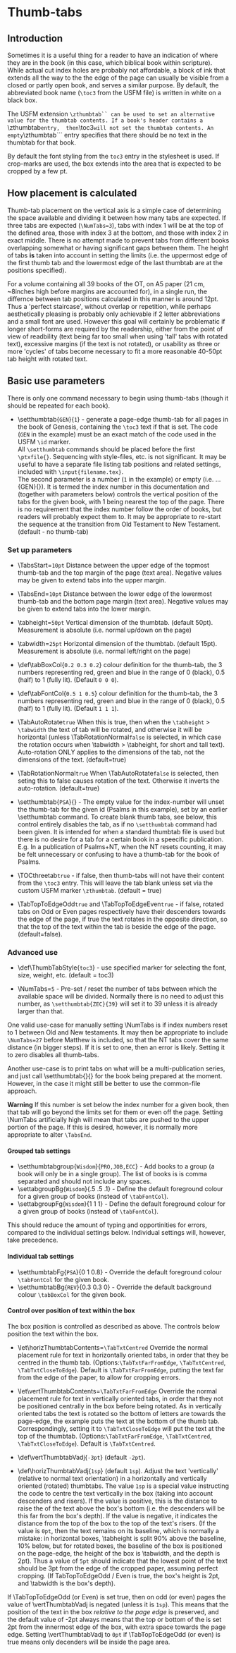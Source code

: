 # Thumb-tabs
## Introduction
Sometimes it is a useful thing for a reader to have an indication of where they
are in the book (in this case, which biblical book within scripture). While
actual cut index holes are probably not affordable, a block of ink that
extends all the way to the the edge of the page can usually be visible from a
closed or partly open book, and serves a similar purpose. By default, the
abbreviated book name (```\toc3``` from the USFM file) is written in white on a
black box.  

The USFM extension ```\zthumbtab`` can be used to set an alternative 
value for the thumbtab contents. If a book's header contains a ```\zthumbtab``` entry, 
then ```\toc3``` will not set the thumbtab contents. An empty ```\zthumbtab``` entry 
specifies that there should be no text in the thumbtab for that book.

By default the font styling from the `toc3` entry in the stylesheet is used.  If crop-marks are used, the box extends into the area that is expected to be cropped by a few pt.

## How placement is calculated
Thumb-tab placement on the vertical axis is a simple case of determining the space available and dividing it between how many tabs are expected. If three tabs are expected (```\NumTabs=3```), tabs with index 1 will be at the top of the defined area, those with index 3 at the bottom, and those with index 2 in exact middle. There is no attempt made to prevent tabs from different books overlapping somewhat or having significant gaps between them. The height of tabs **is** taken into account in setting the limits (i.e. the uppermost edge of the first thumb tab and the lowermost edge of the last thumbtab are at the positions specified).

For a volume containing all 39 books of the OT, on A5 paper (21 cm, ~8inches high before margins are accounted for), in a single run, the differnce between tab positions calculated in this manner is around 12pt. Thus a 'perfect staircase', without overlap or repetition, while perhaps aesthetically pleasing is probably only achievable if 2 letter abbreviations and a small font are used. However this goal will certainly be problematic if longer short-forms are required by the readership, either from the point of view of readbility (text being far too small when using 'tall' tabs with rotated text), excessive margins (if the text is not rotated), or usability as three  or more 'cycles' of tabs become necessary to fit a more reasonable 40-50pt tab height with rotated text.

## Basic use parameters
There is only one command necessary to begin using thumb-tabs (though it should be repeated for each book).
* \setthumbtab{`GEN`}{`1`} - generate a page-edge thumb-tab for all pages in the book of Genesis, containing the ``\toc3`` text if that is set. The code (```GEN``` in the example) must be an exact match of the code used in the USFM `\id` marker.  
All `\setthumbtab` commands should be placed before the first `\ptxfile{}`. Sequencing with style-files, etc. is not significant.
It may be useful to have a separate file listing tab positions and related settings, included with ```\input{filename.tex}```.  
The second parameter is a number (```1``` in the example) or empty (i.e. ...{GEN}{}). It is termed the index number in this documentation and (together with parameters below) controls the vertical position of the tabs for the given book, with 1 being nearest the top of the page.  There is no requirement that the  index number follow the order of books, but readers will probably expect them to.  It may be appropriate to re-start the sequence at the transition from Old Testament to New Testament. (default - no thumb-tab) 

### Set up parameters
* \TabsStart=```10pt``` Distance between the upper edge of the topmost thumb-tab and the top margin of the page (text area). Negative values may be given to extend tabs into the upper margin.
* \TabsEnd=```10pt``` Distance between the lower edge of the lowermost thumb-tab and the bottom page margin (text area). Negative values may be given to extend tabs into the lower margin.
* \tabheight=```50pt``` Vertical dimension of the thumbtab. (default 50pt). Measurement is absolute (i.e. normal up/down on the page)
* \tabwidth=```25pt``` Horizontal dimension of the thumbtab. (default 15pt). Measurement is absolute (i.e. normal left/right on the page)
* \def\tabBoxCol{```0.2 0.3 0.2```} colour definition for the thumb-tab, the 3 numbers representing red, green and blue in the range of 0 (black), 0.5 (half)  to 1 (fully lit). (Default ```0 0 0```).
* \def\tabFontCol{```0.5 1 0.5```} colour definition for the thumb-tab, the 3 numbers representing red, green and blue in the range of 0 (black), 0.5 (half)  to 1 (fully lit). (Default ```1 1 1```).
* \TabAutoRotate```true``` When this is true, then when the ```\tabheight``` > ```\tabwidth``` the text of tab will be rotated, and otherwise it will be horizontal (unless \TabRotationNormal```false``` is selected, in which case 
the rotation occurs when \tabwidth > \tabheight, for short and tall text). Auto-rotation ONLY applies to the dimensions of the tab, not the dimensions of the text. (default=true)
* \TabRotationNormal```true``` When  \TabAutoRotate```false``` is selected, then  seting this to false causes rotation of the text. Otherwise it inverts the auto-rotation. (default=true)

* \setthumbtab{`PSA`}{} - The empty value for the index-number will unset the thumb-tab for the given id (Psalms in this example), set by an earlier \setthumbtab command. To create blank thumb tabs, see below, this control entirely disables the tab, as if no `\setthumbtab` command had been given. It is intended for when a standard thumbtab file is used but there is no desire for a tab for a certain book in a speecific publication. E.g. In a publication of Psalms+NT, when the NT resets counting, it may be felt unnecessary or confusing to have a thumb-tab for the book of Psalms.

* \TOCthreetab```true``` - if false, then thumb-tabs will not have their content from  the `\toc3` entry. This will leave the tab blank unless set via the custom USFM marker ```\zthumbtab```. (default = true)

* \TabTopToEdgeOdd```true``` and \TabTopToEdgeEven```true```  - if false, rotated tabs on Odd or Even pages  respectively have their descenders towards the edge of the page, if true the text rotates in the opposite direction, so that the top of the text within the tab is beside the edge of the page. (default=false). 


### Advanced use
* \def\ThumbTabStyle{```toc3```} - use specified marker for selecting the font, size, weight, etc.  (default = toc3)
 
* \NumTabs=```5``` - Pre-set / reset the number of tabs between which the available space will be divided. Normally there is no need to adjust this number, as ```\setthumbtab{ZEC}{39}``` will set it to 39 unless it is already larger than that. 

One valid use-case for manually setting \NumTabs is if index numbers reset to 1 between Old and New testaments. It may then be appropriate to include ```\NumTabs=27``` before Matthew is included, so that the NT tabs cover the same distance (in bigger steps). If it is set to one, then an error is likely. Setting it to zero disables all thumb-tabs.

Another use-case is to print tabs on what will be a multi-publication series, and just call \setthumbtab{}{} for the book 
being prepared at the moment.  However, in the case it might still be better to use the common-file approach.

**Warning** If this number is set below the index number for a given book, then that tab will go beyond the limits set for them or even off the page. 
Setting \NumTabs artificially high will mean that tabs are pushed to the upper portion of the page. If this is desired, however, it is normally more appropriate to alter `\TabsEnd`.

#### Grouped tab settings
* \setthumbtabgroup{`Wisdom`}{`PRO,JOB,ECC`}  - Add books to a group (a book will only be in a single group). The list of books is is comma separated and should not include any spaces.
* \settabgroupBg{`Wisdom`}{.5 .5 .1} - Define the default foreground colour for a given group of books (instead of `\tabFontCol`).
* \settabgroupFg{`Wisdom`}{1 1 1} - Define the default  foreground colour for a given group of books (instead of `\tabFontCol`).

This should reduce the amount of typing and opportinities for errors, compared to the individual settings below. Individual settings will, however, take precedence.

#### Individual tab settings
* \setthumbtabFg{`PSA`}{0 1 0.8} - Override the default foreground colour `\tabFontCol` for the given book.
* \setthumbtabBg{`REV`}{0.3 0.3 0} - Override the default background colour `\tabBoxCol` for the given book.


#### Control over position of text within the box
The box position is controlled as described as above. The controls below position the text within the box.

* \let\horizThumbtabContents=```\TabTxtCentred``` Override the normal placement rule for text in horizontally oriented tabs, in order that they be centred in the thumb tab.  (Options:`\TabTxtFarFromEdge`, `\TabTxtCentred`, `\TabTxtCloseToEdge`). Default is `\TabTxtFarFromEdge`, putting the text far from the edge of the paper, to allow for  cropping errors.

* \let\vertThumbtabContents=```\TabTxtFarFromEdge``` Override the normal placement rule for text in vertically oriented tabs, in order that they not be positioned centrally in the box before being rotated. As in vertically oriented tabs the text is rotated so the bottom of letters are towards the page-edge, the example puts the text at the bottom of the thumb tab. Correspondingly, setting it to `\TabTxtCloseToEdge` will put the text at the top of the thumbtab. (Options:`\TabTxtFarFromEdge`, `\TabTxtCentred`, `\TabTxtCloseToEdge`). Default is `\TabTxtCentred`.

* \def\vertThumbtabVadj{```-3pt```} (default `-2pt`).
* \def\horizThumbtabVadj{```1sp```} (default `1sp`).
 Adjust the text 'vertically' (relative to normal text orientation) in a horizontally and vertically oriented (rotated) thumbtabs. The value ```1sp``` is a special value instructing the code to centre the text vertically in the box (taking into account descenders and risers).  If the value is positive, this is the distance to raise the of the text above the box's bottom (i.e. the descenders will be this far from the box's depth). If the value is negative, it indicates the distance from the top of the box to the top of the text's risers.  (If the value is ```0pt```, then the text remains on its baseline, which is normally a mistake: in horizontal boxes, \tabheight is split 90% above the baseline, 10% below, but 
for rotated boxes, the baseline of the box is positioned on the page-edge, the height of the box is \tabwidth, and the depth is 2pt). Thus a value of `5pt` should indicate that the lowest point of the text should be 3pt from the edge of the cropped paper, assuming perfect cropping. (If TabTopToEdgeOdd / Even is true, the box's height is 2pt, and \tabwidth is the box's depth).

If \TabTopToEdgeOdd (or Even) is set true, then on odd (or even) pages the value of \vertThumbtabVadj is negated (unless it is `1sp`). This means that the position of the text in the box *relative to the page edge* is preserved, and the default value of -2pt always means that the top or bottom of the is set 2pt from the innermost edge of the box, with extra space towards the page edge. Setting \vertThumbtabVadj to `0pt` if \TabTopToEdgeOdd (or even) is true means only 
decenders will be inside the page area.

